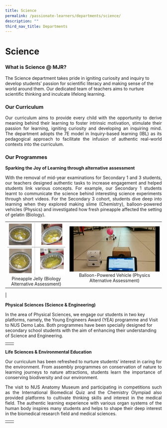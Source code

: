 ```yaml
---
title: Science
permalink: /passionate-learners/departments/science/
description: ""
third_nav_title: Departments
---
```

# Science 

### What is Science @ MJR?

The Science department takes pride in igniting curiosity and inquiry to develop students’ passion for scientific literacy and making sense of the world around them. Our dedicated team of teachers aims to nurture scientific thinking and inculcate lifelong learning.  


### **Our Curriculum**

<p style="text-align: justify;">Our curriculum aims to provide every child with the opportunity to derive meaning behind their learning to foster intrinsic motivation, stimulate their passion for learning, igniting curiosity and developing an inquiring mind. The department adopts the 7E model in Inquiry-based learning (IBL) as its pedagogical approach to facilitate the infusion of authentic real-world contexts into the curriculum.</p>

### Our Programmes

  

**Sparking the Joy of Learning through alternative assessment**

<p style="text-align: justify;">With the removal of mid-year examinations for Secondary 1 and 3 students, our teachers designed authentic tasks to increase engagement and helped students link various concepts. For example, our Secondary 1 students learnt to communicate the science behind interesting science experiments through short videos. For the Secondary 3 cohort, students dive deep into learning when they explored making slime (Chemistry), balloon-powered vehicles (Physics) and investigated how fresh pineapple affected the setting of gelatin (Biology).</p>

|   |   |
|:-----:|:----:|
|  ![](/images/Passionate%20Learners/Science/Pineapple%20Jelly%20-%20Biology%20Alternative%20Assessment.png) Pineapple Jelly (Biology Alternative Assessment)  |  ![](/images/Passionate%20Learners/Science/Physics%20Alternative%20Assesment.jpg)   Balloon-Powered Vehicle (Physics Alternative Assessment)
 |


**Physical Sciences (Science & Engineering)** 

In the area of Physical Sciences, we engage our students in two key platforms, namely, the Young Engineers Award (YEA) programme and Visit to NUS Demo Labs. Both programmes have been specially designed for secondary school students with the aim of enhancing their understanding of Science and Engineering.



|   |   |
|:-----:|:----:|
|   |   |


**Life Sciences & Environmental Education**

<p style="text-align: justify;">Our curriculum has been refreshed to nurture students’ interest in caring for the environment. From assembly programmes on conservation of nature to learning journeys to nature attractions, students learn the importance of conserving biodiversity and our environment. </p>

<p style="text-align: justify;">The visit to NUS Anatomy Museum and participating in competitions such as the International Biomedical Quiz and the Chemistry Olympiad also provided platforms to cultivate thinking skills and interest in the medical field. The authentic learning experience with various organ systems of the human body inspires many students and helps to shape their deep interest in the biomedical research field and medical sciences.</p>



|   |   |
|:-----:|:----:|
|   |   |